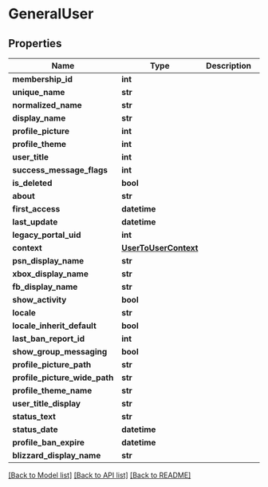 # GeneralUser

## Properties
Name | Type | Description | Notes
------------ | ------------- | ------------- | -------------
**membership_id** | **int** |  | [optional] 
**unique_name** | **str** |  | [optional] 
**normalized_name** | **str** |  | [optional] 
**display_name** | **str** |  | [optional] 
**profile_picture** | **int** |  | [optional] 
**profile_theme** | **int** |  | [optional] 
**user_title** | **int** |  | [optional] 
**success_message_flags** | **int** |  | [optional] 
**is_deleted** | **bool** |  | [optional] 
**about** | **str** |  | [optional] 
**first_access** | **datetime** |  | [optional] 
**last_update** | **datetime** |  | [optional] 
**legacy_portal_uid** | **int** |  | [optional] 
**context** | [**UserToUserContext**](UserToUserContext.md) |  | [optional] 
**psn_display_name** | **str** |  | [optional] 
**xbox_display_name** | **str** |  | [optional] 
**fb_display_name** | **str** |  | [optional] 
**show_activity** | **bool** |  | [optional] 
**locale** | **str** |  | [optional] 
**locale_inherit_default** | **bool** |  | [optional] 
**last_ban_report_id** | **int** |  | [optional] 
**show_group_messaging** | **bool** |  | [optional] 
**profile_picture_path** | **str** |  | [optional] 
**profile_picture_wide_path** | **str** |  | [optional] 
**profile_theme_name** | **str** |  | [optional] 
**user_title_display** | **str** |  | [optional] 
**status_text** | **str** |  | [optional] 
**status_date** | **datetime** |  | [optional] 
**profile_ban_expire** | **datetime** |  | [optional] 
**blizzard_display_name** | **str** |  | [optional] 

[[Back to Model list]](../README.md#documentation-for-models) [[Back to API list]](../README.md#documentation-for-api-endpoints) [[Back to README]](../README.md)


